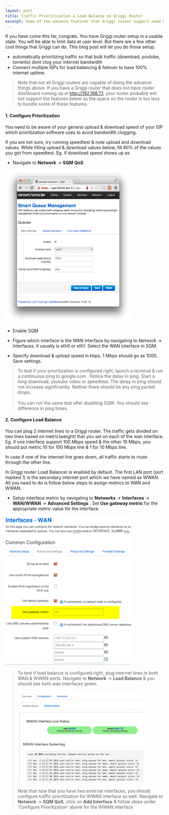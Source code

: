 ```yaml
---
layout: post
title: Traffic Prioritization & Load Balance on Griggi Router
excerpt: Some of the advance features that Griggi router support need manual configuration. This post talks about those steps.
---
```


If you have come this far, congrats. You have Griggi router setup in a usable state. You will be able to limit data at user level. But there are a few other cool things that Griggi can do. This blog post will let you do those setup.

* automatically prioritizing traffic so that bulk traffic (download, youtube, torrents) dont clog your internet bandwidth
* Connect multiple ISPs for load balancing & failover to have 100% internet uptime.

> Note that not all Griggi routers are capable of doing the advance things above. If you have a Griggi router that does not have router dashboard coming up at http://192.168.7.1, your router probably will not support the features below as the space on the router is too less to bundle some of these features.

#### 1. Configure Prioritization ####

You need to be aware of your general upload & download speed of your ISP which prioritization software uses to avoid bandwidth clogging. 

If you are not sure, try running speedtest & note upload and download values. While filling upload & download values below, fill 90% of the values you got from speedtest. Eg. if download speed shows up as  

* Navigate to **Network** -> **SQM QoS**

<img src="/images/setup/sqm-qos-speed.png" style="width: 400px"><br/>

* Enable SQM

* Figure which interface is the WAN interface by navigating to Network -> Interfaces. It usually is eth0 or eth1. Select the WAN interface in SQM.

* Specify download & upload speed in kbps. 1 Mbps should go as 1000. Save settings. 

> To test if your prioritization is configured right, launch a terminal & run a continuous ping to google.com . Notice the delay in ping. Start a long download, youtube video or speedtest. The delay in ping should not increase significantly. Neither there should be any ping packet drops.<br/><br/>You can run the same test after disabling SQM. You should see difference in ping times.


#### 2. Configure Load Balance ####

You can plug 2 internet lines to a Griggi router. The traffic gets divided on two lines based on metric(weight) that you set on each of the wan interface. Eg. if one interface support 100 Mbps speed & the other 10 Mbps, you should put metric 10 for 100 Mbps line & 1 for 10 Mbps line. 

In case if one of the internet line goes down, all traffic starts to route through the other line. 

In Griggi router Load Balancer is enabled by default. The first LAN port (port marked 1) is the secondary internet port which we have named as WWAN. All you need to do is follow below steps to assign metrics to WAN and WWAN.

* Setup interface metric by navigating to **Networks** -> **Interfaces** -> **WAN/WWAN** -> **Advanced Settings** . Set **Use gateway metric** for the appropriate metric value for the interface.

<img src="/images/setup/set-metric.png" style="width: 400px"><br/>

> To test if load balance is configured right, plug internet lines in both WAN & WWAN ports. Navigate to **Network** -> **Load Balance** & you should see both wan interfaces green. <br/><br/> <img src="/images/setup/mwan-status.png" style="width: 400px"><br/><br/>Note that now that you have two external interfaces, you should configure traffic prioritization for WWAN interface as well. Navigate to **Network** -> **SQM QoS**, click on **Add Interface** & follow steps under 'Configure Prioritization' above for the WWAN interface 

